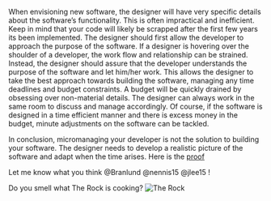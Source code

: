 When envisioning new software, the designer will have very specific details about the software’s functionality. This is often impractical and inefficient. Keep in mind that your code will likely be scrapped after the first few years its been implemented. The designer should first allow the developer to approach the purpose of the software. If a designer is hovering over the shoulder of a developer, the work flow and relationship can be strained.  Instead, the designer should assure that the developer understands the purpose of the software and let him/her work. This allows the designer to take the best approach towards building the software, managing any time deadlines and budget constraints. A budget will be quickly drained by obsessing over non-material details. The designer can always work in the same room to discuss and manage accordingly. Of course, if the software is designed in a time efficient manner and there is excess money in the budget, minute adjustments on the software can be tackled. 

In conclusion, micromanaging your developer is not the solution to building your software. The designer needs to develop a realistic picture of the software and adapt when the time arises. Here is the [proof](http://blog.codinghorror.com/are-you-creating-micromanagement-zombies/) 

Let me know what you think @Branlund @nennis15 @jlee15 ! 

Do you smell what The Rock is cooking?
![The Rock](http://i.giphy.com/6Dj7ZWBERpGU0.gif)
